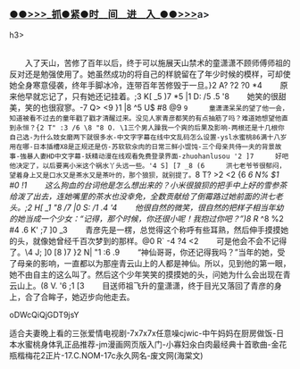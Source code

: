 </br>

<h3 class="heading-element" style="font-size:1.25em;font-weight:var(--base-text-weight-semibold, 600);color:#1F2328;font-family:-apple-system, BlinkMacSystemFont, &quot;background-color:#FFFFFF;">
	<a href="https://github.k596.com/cUuRtc.html">&#9679;&#9679;&#62;&#62;&#62;&#95;&#25235;&#9679;&#32039;&#9679;&#26102;&#95;&#95;&#38388;&#95;&#95;&#36827;&#95;&#95;&#20837;&#95;&#9679;&#9679;&#62;&#62;&#62;</a>a></h3>h3>
</br>

</br>


　　入了天山，苦修了百年以后，终于可以施展天山禁术的童潇潇不顾师傅师祖的反对还是勉强使用了。她虽然成功的将自己的样貌留在了年少时候的模样，可却使她全身寒意侵袭，终年手脚冰冷，连带百年苦修毁于一旦。}2 A? ?2 ?0 *4 
　　原来他早就忘记了，只有她还记挂着。;3 K[ _5 )7 *5 |1 D: /5 .5 '8 
　　她笑的很甜美，笑的也很寂寥。-7 Q> <9 }1 |8 ^5 U$ #8 @9 `9 
　　童潇潇呆呆的望了他一会，知道被看不过去的童年戳了戳才清醒过来。没见人家青彦都笑的有点抽筋了吗？难道她想望他直到永恒？{2 T" :3 /6 \8 "8 O. \1三个男人躁我一个爽的后果及影响-两根还是十几根你自己选-为什么妓女磨两下就很多水-中文字字幕在线中文乱码怎么设置-ysl水蜜桃86满十八岁用在哪-日本插槽X8是正规还是仿-苏软软汆肉的日常三鲜小馄饨-三个母亲共侍一夫的背景故事-強暴人妻HD中文字幕-妖精动漫在线观看免费登录界面-zhuohanlusou '2 ]7 
　　好吧他决定了，以后要离小米这个祸水丫头远一些。'4 S] [7 _8 (6 
　　洪七老爷爷很郁闷，望着身上又是口水又是茶水又是茶叶的，那个狼狈，就别提了。`8 T? >2 <2 {6 *6 N% $1 #0 !1 
　　这么狗血的台词他是怎么想出来的？小米很狼狈的把手中上好的雪参茶给泼了出去，连她嘴里的茶水也没幸免，全数贡献给了倒霉路过她前面的洪七老头。;2 H[ _1 "8 /7 |0 S: /1 .4 '4 
　　他很自然的微笑，很自然的把样子相当年幼的她当成一个少女：“记得，那个时候，你还很小呢！我抱过你吧？”)8 R* ^8 %2 #4 .6 K' ;7 ]0 _3 
　　青彦先是一楞，总觉得这个称呼有些耳熟，然后伸手摸摸她的头，就像她曾经千百次梦到的那样。@0 R` -4 ?4 <2 
　　可是他会不会不记得了。\4 J; ]0 [8 )7 }2 N| "1 :6 .9 
　　“神仙哥哥，你还记得我吗？”当年的她，受了母亲的影响，一直都以为那座青云山上的人都是神仙。所以，见到他的第一眼，她不由自主的这么叫了。然后这个少年笑笑的摸摸她的头，问她为什么会出现在青云山上。(8 V. '6 ;1 [3 
　　目送师祖飞升的童潇潇，终于目光又落回了青彦的身上，合了合眸子，她迈步向他走去。


oDWcQiQjGDT9jsY

适合夫妻晚上看的三张爱情电视剧-7x7x7x任意噪cjwic-中午妈妈在厨房做饭-日本水蜜桃身体乳正品推荐-jm漫画网页版入门-小寡妇汆白肉最经典十首歌曲-金花瓶楷梅花2正片-17.C.NOM-17c永久网名-废文网(海棠文)
